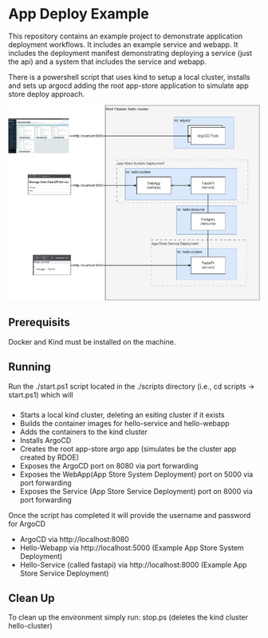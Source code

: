 # App Deploy Example

This repository contains an example project to demonstrate application deployment workflows. It includes an example service and webapp. It includes the deployment manifest demonstrating deploying a service (just the api) and a system that includes the service and webapp. 

There is a powershell script that uses kind to setup a local cluster, installs and sets up argocd adding the root app-store application to simulate app store deploy approach.


![Alt text](architecture.png)

## Prerequisits
Docker and Kind must be installed on the machine.

## Running
Run the ./start.ps1 script located in the ./scripts directory (i.e., cd scripts -> start.ps1) which will

###
- Starts a local kind cluster, deleting an esiting cluster if it exists
- Builds the container images for hello-service and hello-webapp
- Adds the containers to the kind cluster
- Installs ArgoCD
- Creates the root app-store argo app (simulates be the cluster app created by RDOE)
- Exposes the ArgoCD port on 8080 via port forwarding
- Exposes the WebApp(App Store System Deployment) port on 5000 via port forwarding
- Exposes the Service (App Store Service Deployment) port on 8000 via port forwarding

Once the script has completed it will provide the username and password for ArgoCD 

- ArgoCD via http://localhost:8080
- Hello-Webapp via http://localhost:5000 (Example App Store System Deployment)
- Hello-Service (called fastapi) via http://localhost:8000 (Example App Store Service Deployment)
 
 
## Clean Up
To clean up the environment simply run: stop.ps (deletes the kind cluster hello-cluster)
